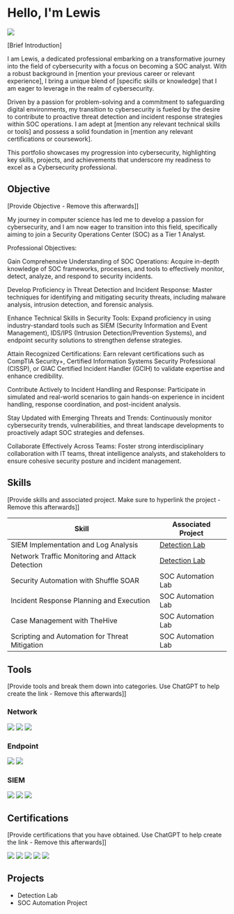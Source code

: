
# Hello, I'm Lewis
<a href="https://linkedin.com/in/zihui-wong-4bab10a5/"><img src="https://img.shields.io/badge/-LinkedIn-0072b1?&style=for-the-badge&logo=linkedin&logoColor=white" /></a>

[Brief Introduction]

I am Lewis, a dedicated professional embarking on a transformative journey into the field of cybersecurity with a focus on becoming a SOC analyst. With a robust background in [mention your previous career or relevant experience], I bring a unique blend of [specific skills or knowledge] that I am eager to leverage in the realm of cybersecurity.

Driven by a passion for problem-solving and a commitment to safeguarding digital environments, my transition to cybersecurity is fueled by the desire to contribute to proactive threat detection and incident response strategies within SOC operations. I am adept at [mention any relevant technical skills or tools] and possess a solid foundation in [mention any relevant certifications or coursework].

This portfolio showcases my progression into cybersecurity, highlighting key skills, projects, and achievements that underscore my readiness to excel as a Cybersecurity professional.

## Objective
[Provide Objective - Remove this afterwards]]

My journey in computer science has led me to develop a passion for cybersecurity, and I am now eager to transition into this field, specifically aiming to join a Security Operations Center (SOC) as a Tier 1 Analyst.

Professional Objectives:

Gain Comprehensive Understanding of SOC Operations: Acquire in-depth knowledge of SOC frameworks, processes, and tools to effectively monitor, detect, analyze, and respond to security incidents.

Develop Proficiency in Threat Detection and Incident Response: Master techniques for identifying and mitigating security threats, including malware analysis, intrusion detection, and forensic analysis.

Enhance Technical Skills in Security Tools: Expand proficiency in using industry-standard tools such as SIEM (Security Information and Event Management), IDS/IPS (Intrusion Detection/Prevention Systems), and endpoint security solutions to strengthen defense strategies.

Attain Recognized Certifications: Earn relevant certifications such as CompTIA Security+, Certified Information Systems Security Professional (CISSP), or GIAC Certified Incident Handler (GCIH) to validate expertise and enhance credibility.

Contribute Actively to Incident Handling and Response: Participate in simulated and real-world scenarios to gain hands-on experience in incident handling, response coordination, and post-incident analysis.

Stay Updated with Emerging Threats and Trends: Continuously monitor cybersecurity trends, vulnerabilities, and threat landscape developments to proactively adapt SOC strategies and defenses.

Collaborate Effectively Across Teams: Foster strong interdisciplinary collaboration with IT teams, threat intelligence analysts, and stakeholders to ensure cohesive security posture and incident management.
## Skills
[Provide skills and associated project. Make sure to hyperlink the project - Remove this afterwards]]

| Skill                                         | Associated Project         |
|-----------------------------------------------|----------------------------|
| SIEM Implementation and Log Analysis          | <a href="https://google.com">Detection Lab</a>|
| Network Traffic Monitoring and Attack Detection | <a href="https://google.com">Detection Lab</a>|
| Security Automation with Shuffle SOAR         | SOC Automation Lab|
| Incident Response Planning and Execution      | SOC Automation Lab|
| Case Management with TheHive                  | SOC Automation Lab|
| Scripting and Automation for Threat Mitigation | SOC Automation Lab|

## Tools
[Provide tools and break them down into categories. Use ChatGPT to help create the link - Remove this afterwards]]

### Network
<div>
    <img src="https://img.shields.io/badge/-Wireshark-1679A7?&style=for-the-badge&logo=Wireshark&logoColor=white" />
    <img src="https://img.shields.io/badge/-Suricata-EF3B2D?&style=for-the-badge&logo=Suricata&logoColor=white" />
    <img src="https://img.shields.io/badge/-Zeek-777BB4?&style=for-the-badge&logo=Zeek&logoColor=white" />
</div>

### Endpoint
<div>
    <img src="https://img.shields.io/badge/-Microsoft_Defender_for_Endpoint-00A4EF?&style=for-the-badge&logo=Microsoft&logoColor=white" />
    <img src="https://img.shields.io/badge/-Velociraptor-4B275F?&style=for-the-badge&logo=Velociraptor&logoColor=white" />
</div>

### SIEM
<div>
    <img src="https://img.shields.io/badge/-Microsoft_Sentinel-0078D4?&style=for-the-badge&logo=Microsoft&logoColor=white" />
    <img src="https://img.shields.io/badge/-Splunk-000000?&style=for-the-badge&logo=Splunk&logoColor=white" />
    <img src="https://img.shields.io/badge/-Elastic-005571?&style=for-the-badge&logo=Elastic&logoColor=white" />
</div>

## Certifications
[Provide certifications that you have obtained. Use ChatGPT to help create the link - Remove this afterwards]]
<div>
<img src="https://img.shields.io/badge/-Security%2B-FF0000?&style=for-the-badge&logo=CompTIA&logoColor=white" />
<img src="https://img.shields.io/badge/-Network%2B-007ACC?&style=for-the-badge&logo=CompTIA&logoColor=white" />
<img src="https://img.shields.io/badge/-A%2B-4D4D4D?&style=for-the-badge&logo=CompTIA&logoColor=white" />
<img src="https://img.shields.io/badge/-CDSA-006400?&style=for-the-badge&logoColor=white" />
<img src="https://img.shields.io/badge/-CCD-000080?&style=for-the-badge&logoColor=white" />
</div>

## Projects
- Detection Lab
- SOC Automation Project
